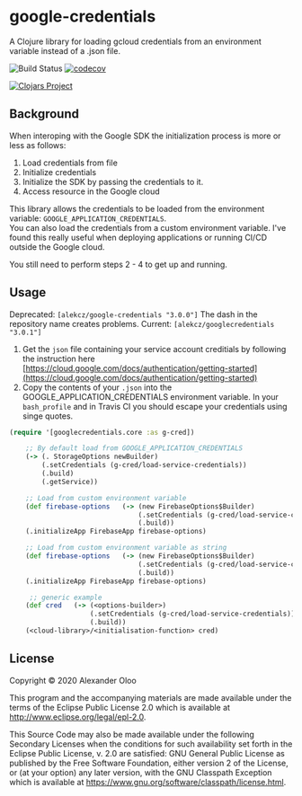 # google-credentials

A Clojure library for loading gcloud credentials from an environment variable instead of a .json file.

![Build Status](https://github.com/alekcz/google-credentials/workflows/Clojure%20CI/badge.svg) [![codecov](https://codecov.io/gh/alekcz/google-credentials/branch/master/graph/badge.svg)](https://codecov.io/gh/alekcz/google-credentials)  

[![Clojars Project](https://img.shields.io/clojars/v/alekcz/googlecredentials.svg)](https://clojars.org/alekcz/googlecredentials)

## Background

When interoping with the Google SDK the initialization process is more or less as follows:
1. Load credentials from file
2. Initialize credentials
3. Initialize the SDK by passing the credentials to it.
4. Access resource in the Google cloud

This library allows the credentials to be loaded from the environment variable: `GOOGLE_APPLICATION_CREDENTIALS`.  
You can also load the credentials from a custom environment variable.
I've found this really useful when deploying applications or running CI/CD outside the Google cloud. 

You still need to perform steps 2 - 4 to get up and running. 

## Usage

Deprecated: `[alekcz/google-credentials "3.0.0"]` The dash in the repository name creates problems.
Current: `[alekcz/googlecredentials "3.0.1"]`   

1. Get the `json` file containing your service account creditials by following the instruction here [https://cloud.google.com/docs/authentication/getting-started](https://cloud.google.com/docs/authentication/getting-started)  
2. Copy the contents of your `.json` into the GOOGLE_APPLICATION_CREDENTIALS environment variable. In your `bash_profile` and in Travis CI you should escape your credentials using singe quotes.

```clojure
(require '[googlecredentials.core :as g-cred])

    ;; By default load from GOOGLE_APPLICATION_CREDENTIALS
    (-> (. StorageOptions newBuilder)
        (.setCredentials (g-cred/load-service-credentials)) 
        (.build) 
        (.getService))

    ;; Load from custom environment variable
    (def firebase-options   (-> (new FirebaseOptions$Builder) 
                                (.setCredentials (g-cred/load-service-credentials :firebase-config)) 
                                (.build))   
    (.initializeApp FirebaseApp firebase-options)   

    ;; Load from custom environment variable as string
    (def firebase-options   (-> (new FirebaseOptions$Builder) 
                                (.setCredentials (g-cred/load-service-credentials "FIREBASE_CONFIG")) 
                                (.build))   
    (.initializeApp FirebaseApp firebase-options)   

     ;; generic example
    (def cred   (-> (<options-builder>)
                    (.setCredentials (g-cred/load-service-credentials)) 
                    (.build))  
    (<cloud-library>/<initialisation-function> cred)

```

## License

Copyright © 2020 Alexander Oloo

This program and the accompanying materials are made available under the
terms of the Eclipse Public License 2.0 which is available at
http://www.eclipse.org/legal/epl-2.0.

This Source Code may also be made available under the following Secondary
Licenses when the conditions for such availability set forth in the Eclipse
Public License, v. 2.0 are satisfied: GNU General Public License as published by
the Free Software Foundation, either version 2 of the License, or (at your
option) any later version, with the GNU Classpath Exception which is available
at https://www.gnu.org/software/classpath/license.html.

